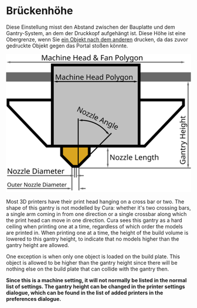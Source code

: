 Brückenhöhe
====
Diese Einstellung misst den Abstand zwischen der Bauplatte und dem Gantry-System, an dem der Druckkopf aufgehängt ist. Diese Höhe ist eine Obergrenze, wenn Sie [ein Objekt nach dem anderen](../blackmagic/print_sequence.md) drucken, da das zuvor gedruckte Objekt gegen das Portal stoßen könnte.

![Abmessungen des Druckkopfes](../../../articles/images/head_dimensions.svg)

Most 3D printers have their print head hanging on a cross bar or two. The shape of this gantry is not modelled by Cura: whether it's two crossing bars, a single arm coming in from one direction or a single crossbar along which the print head can move in one direction. Cura sees this gantry as a hard ceiling when printing one at a time, regardless of which order the models are printed in. When printing one at a time, the height of the build volume is lowered to this gantry height, to indicate that no models higher than the gantry height are allowed.

One exception is when only one object is loaded on the build plate. This object is allowed to be higher than the gantry height since there will be nothing else on the build plate that can collide with the gantry then.

**Since this is a machine setting, it will not normally be listed in the normal list of settings. The gantry height can be changed in the printer settings dialogue, which can be found in the list of added printers in the preferences dialogue.**
